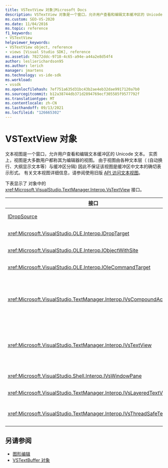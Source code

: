 ```yaml
---
title: VSTextView 对象|Microsoft Docs
description: VSTextView 对象是一个窗口，允许用户查看和编辑文本缓冲区的 Unicode 文本。
ms.custom: SEO-VS-2020
ms.date: 11/04/2016
ms.topic: reference
f1_keywords:
- VSTextView
helpviewer_keywords:
- VSTextView object, reference
- views [Visual Studio SDK], reference
ms.assetid: 78272ddc-9718-4c65-a94e-a44a2e8d54f4
author: leslierichardson95
ms.author: lerich
manager: jmartens
ms.technology: vs-ide-sdk
ms.workload:
- vssdk
ms.openlocfilehash: 7ef751a635d31bc43b2ae4eb32dae9917120a7b0
ms.sourcegitcommit: b12a38744db371d2894769ecf305585f9577792f
ms.translationtype: MT
ms.contentlocale: zh-CN
ms.lasthandoff: 09/13/2021
ms.locfileid: "126665302"
---
```

# <a name="vstextview-object"></a>VSTextView 对象

文本视图是一个窗口，允许用户查看和编辑文本缓冲区的 Unicode 文本。 实质上，视图是大多数用户都称其为编辑器的视图。 由于视图由各种文本层（ (自动换行、大纲显示文本等）与缓冲区分隔) 因此不保证该视图是缓冲区中文本的确切表示形式。 有关文本视图详细信息，请参阅使用旧版 [API 访问文本视图](/previous-versions/visualstudio/visual-studio-2015/extensibility/accessing-thetext-view-by-using-the-legacy-api?preserve-view=true&view=vs-2015)。

下表显示了 对象中的 <xref:Microsoft.VisualStudio.TextManager.Interop.VsTextView> 接口。

|接口|说明|
|---------------|-----------------|
|[IDropSource](/windows/desktop/api/oleidl/nn-oleidl-idropsource)|标准 OLE 接口。|
|<xref:Microsoft.VisualStudio.OLE.Interop.IDropTarget>|标准 OLE 接口。|
|<xref:Microsoft.VisualStudio.OLE.Interop.IObjectWithSite>|标准 OLE 接口。|
|<xref:Microsoft.VisualStudio.OLE.Interop.IOleCommandTarget>|标准 OLE 接口。|
|<xref:Microsoft.VisualStudio.TextManager.Interop.IVsCompoundAction>|允许创建复合操作 (，即分组到单个撤消/重做单元中的) 。|
|<xref:Microsoft.VisualStudio.TextManager.Interop.IVsTextView>|提供管理和访问视图的基本方法。 `IVsTextView` 不是线程安全的。|
|<xref:Microsoft.VisualStudio.Shell.Interop.IVsWindowPane>|创建和管理窗口窗格。|
|<xref:Microsoft.VisualStudio.TextManager.Interop.IVsLayeredTextView>|与文本层交互。|
|<xref:Microsoft.VisualStudio.TextManager.Interop.IVsThreadSafeTextView>|从不同的线程对视图执行操作。|

## <a name="see-also"></a>另请参阅

- [图形编辑](https://www.microsoft.com/download/details.aspx?id=55984)
- [VSTextBuffer 对象](../extensibility/vstextbuffer-object.md)